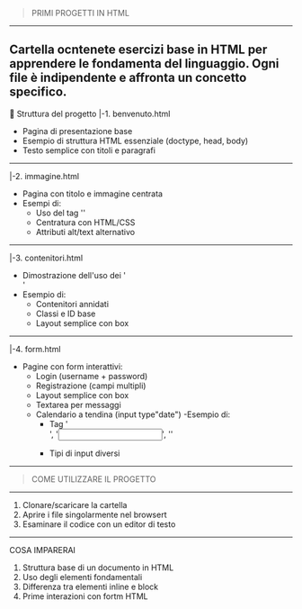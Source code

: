 > PRIMI PROGETTI IN HTML
--------------------------------------------------------------------------------------------
Cartella ocntenete esercizi base in HTML per apprendere le fondamenta del linguaggio.
Ogni file è indipendente e affronta un concetto specifico.
-------------------------------------------------------------------------------------------- 
📂 Struttura del progetto
|-1. benvenuto.html
  - Pagina di presentazione base
  - Esempio di struttura HTML essenziale (doctype, head, body)
  - Testo semplice con titoli e paragrafi
---------------------------------------------------------------------------------------------
|-2. immagine.html
  - Pagina con titolo e immagine centrata
  - Esempi di:
    - Uso del tag '<img>'
    - Centratura con HTML/CSS
    - Attributi alt/text alternativo
---------------------------------------------------------------------------------------------
|-3. contenitori.html
  - Dimostrazione dell'uso dei '<div>'
  - Esempio di:
    - Contenitori annidati
    - Classi e ID base
    - Layout semplice con box
---------------------------------------------------------------------------------------------
|-4. form.html
  - Pagine con form interattivi:
    - Login (username + password)
    - Registrazione (campi multipli)
    - Layout semplice con box
    - Textarea per messaggi
    - Calendario a tendina (input type"date")
      -Esempio di:
       - Tag '<form>', '<input>', '<label>'
       - Tipi di input diversi
---------------------------------------------------------------------------------------------
> COME UTILIZZARE IL PROGETTO 
---------------------------------------------------------------------------------------------
1. Clonare/scaricare la cartella
2. Aprire i file singolarmente nel browsert
3. Esaminare il codice con un editor di testo
---------------------------------------------------------------------------------------------
 COSA IMPARERAI
1. Struttura base di un documento in HTML
2. Uso degli elementi fondamentali
3. Differenza tra elementi inline e block      
4. Prime interazioni con fortm HTML
